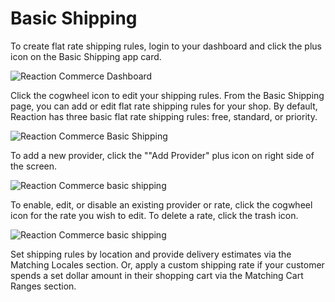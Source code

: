 # Basic Shipping

To create flat rate shipping rules, login to your dashboard and click the plus icon on the Basic Shipping app card.

![](/assets/admin-dashboard.png "Reaction Commerce Dashboard")

Click the cogwheel icon to edit your shipping rules. From the Basic Shipping page, you can add or edit flat rate shipping rules for your shop. By default, Reaction has three basic flat rate shipping rules: free, standard, or priority.

![](/assets/admin-basic-shipping.png "Reaction Commerce Basic Shipping")

To add a new provider, click the ""Add Provider" plus icon on right side of the screen.

![](/assets/admin-basic-shipping-add-provider.png "Reaction Commerce basic shipping")

To enable, edit, or disable an existing provider or rate, click the cogwheel icon for the rate you wish to edit. To delete a rate, click the trash icon.

![](/assets/admin-basic-shipping-edit-provider.png "Reaction Commerce basic shipping")

Set shipping rules by location and provide delivery estimates via the Matching Locales section. Or, apply a custom shipping rate if your customer spends a set dollar amount in their shopping cart via the Matching Cart Ranges section.
